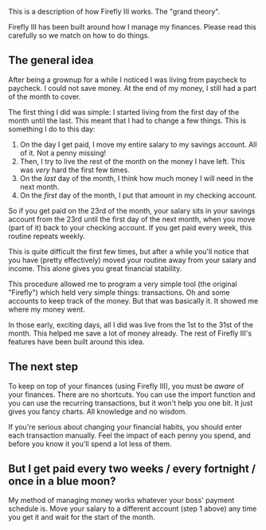 This is a description of how Firefly III works. The "grand theory". 

Firefly III has been built around how I manage my finances. Please read this carefully so we match on how to do things.

## The general idea

After being a grownup for a while I noticed I was living from paycheck to paycheck. I could not save money. At the end of my money, I still had a part of the month to cover.

The first thing I did was simple: I started living from the first day of the month until the last. This meant that I had to change a few things. This is something I do to this day:

1. On the day I get paid, I move my entire salary to my savings account. All of it. Not a penny missing!
2. Then, I try to live the rest of the month on the money I have left. This was *very* hard the first few times.
3. On the *last* day of the month, I think how much money I will need in the next month.
4. On the *first* day of the month, I put that amount in my checking account.

So if you get paid on the 23rd of the month, your salary sits in your savings account from the 23rd until the first day of the next month, when you move (part of it) back to your checking account. If you get paid every week, this routine repeats weekly.

This is quite difficult the first few times, but after a while you'll notice that you have (pretty effectively) moved your routine away from your salary and income. This alone gives you great financial stability. 

This procedure allowed me to program a very simple tool (the original "Firefly") which held very simple things: transactions. Oh and some accounts to keep track of the money. But that was basically it. It showed me where my money went.

In those early, exciting days, all I did was live from the 1st to the 31st of the month. This helped me save a lot of money already. The rest of Firefly III's features have been built around this idea.

## The next step

To keep on top of your finances (using Firefly III), you must be *aware* of your finances. There are no shortcuts. You can use the import function and you can use the recurring transactions, but it won't help you one bit. It just gives you fancy charts. All knowledge and no wisdom.

If you're serious about changing your financial habits, you should enter each transaction manually. Feel the impact of each penny you spend, and before you know it you'll spend a lot less of them.

## But I get paid every two weeks / every fortnight / once in a blue moon?

My method of managing money works whatever your boss' payment schedule is. Move your salary to a different account (step 1 above) any time you get it and wait for the start of the month.
